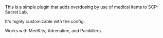 This is a simple plugin that adds overdosing by use of medical items to SCP: Secret Lab.

It's highly customizable with the config.

Works with MedKits, Adrenaline, and Painkillers.